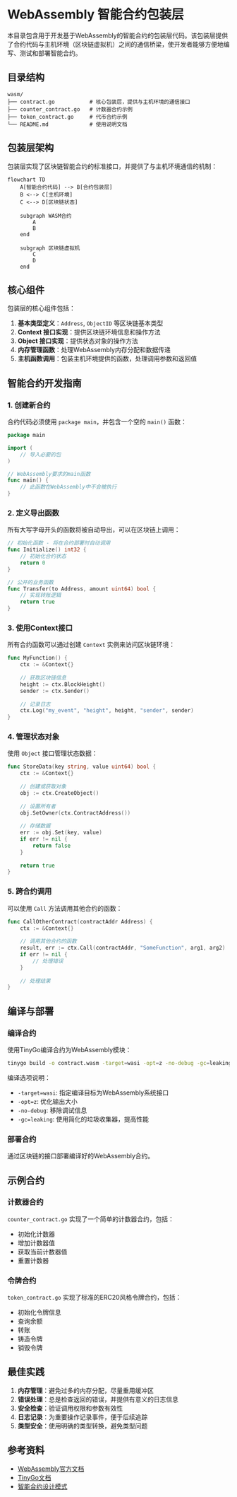 # WebAssembly 智能合约包装层

本目录包含用于开发基于WebAssembly的智能合约的包装层代码。该包装层提供了合约代码与主机环境（区块链虚拟机）之间的通信桥梁，使开发者能够方便地编写、测试和部署智能合约。

## 目录结构

```
wasm/
├── contract.go           # 核心包装层，提供与主机环境的通信接口
├── counter_contract.go   # 计数器合约示例
├── token_contract.go     # 代币合约示例
└── README.md             # 使用说明文档
```

## 包装层架构

包装层实现了区块链智能合约的标准接口，并提供了与主机环境通信的机制：

```mermaid
flowchart TD
    A[智能合约代码] --> B[合约包装层]
    B <--> C[主机环境]
    C <--> D[区块链状态]

    subgraph WASM合约
        A
        B
    end

    subgraph 区块链虚拟机
        C
        D
    end
```

## 核心组件

包装层的核心组件包括：

1. **基本类型定义**：`Address`, `ObjectID` 等区块链基本类型
2. **Context 接口实现**：提供区块链环境信息和操作方法
3. **Object 接口实现**：提供状态对象的操作方法
4. **内存管理函数**：处理WebAssembly内存分配和数据传递
5. **主机函数调用**：包装主机环境提供的函数，处理调用参数和返回值

## 智能合约开发指南

### 1. 创建新合约

合约代码必须使用 `package main`，并包含一个空的 `main()` 函数：

```go
package main

import (
    // 导入必要的包
)

// WebAssembly要求的main函数
func main() {
    // 此函数在WebAssembly中不会被执行
}
```

### 2. 定义导出函数

所有大写字母开头的函数将被自动导出，可以在区块链上调用：

```go
// 初始化函数 - 将在合约部署时自动调用
func Initialize() int32 {
    // 初始化合约状态
    return 0
}

// 公开的业务函数
func Transfer(to Address, amount uint64) bool {
    // 实现转账逻辑
    return true
}
```

### 3. 使用Context接口

所有合约函数可以通过创建 `Context` 实例来访问区块链环境：

```go
func MyFunction() {
    ctx := &Context{}
    
    // 获取区块链信息
    height := ctx.BlockHeight()
    sender := ctx.Sender()
    
    // 记录日志
    ctx.Log("my_event", "height", height, "sender", sender)
}
```

### 4. 管理状态对象

使用 `Object` 接口管理状态数据：

```go
func StoreData(key string, value uint64) bool {
    ctx := &Context{}
    
    // 创建或获取对象
    obj := ctx.CreateObject()
    
    // 设置所有者
    obj.SetOwner(ctx.ContractAddress())
    
    // 存储数据
    err := obj.Set(key, value)
    if err != nil {
        return false
    }
    
    return true
}
```

### 5. 跨合约调用

可以使用 `Call` 方法调用其他合约的函数：

```go
func CallOtherContract(contractAddr Address) {
    ctx := &Context{}
    
    // 调用其他合约的函数
    result, err := ctx.Call(contractAddr, "SomeFunction", arg1, arg2)
    if err != nil {
        // 处理错误
    }
    
    // 处理结果
}
```

## 编译与部署

### 编译合约

使用TinyGo编译合约为WebAssembly模块：

```bash
tinygo build -o contract.wasm -target=wasi -opt=z -no-debug -gc=leaking ./my_contract.go
```

编译选项说明：
- `-target=wasi`: 指定编译目标为WebAssembly系统接口
- `-opt=z`: 优化输出大小
- `-no-debug`: 移除调试信息
- `-gc=leaking`: 使用简化的垃圾收集器，提高性能

### 部署合约

通过区块链的接口部署编译好的WebAssembly合约。

## 示例合约

### 计数器合约

`counter_contract.go` 实现了一个简单的计数器合约，包括：
- 初始化计数器
- 增加计数器值
- 获取当前计数器值
- 重置计数器

### 令牌合约

`token_contract.go` 实现了标准的ERC20风格令牌合约，包括：
- 初始化令牌信息
- 查询余额
- 转账
- 铸造令牌
- 销毁令牌

## 最佳实践

1. **内存管理**：避免过多的内存分配，尽量重用缓冲区
2. **错误处理**：总是检查返回的错误，并提供有意义的日志信息
3. **安全检查**：验证调用权限和参数有效性
4. **日志记录**：为重要操作记录事件，便于后续追踪
5. **类型安全**：使用明确的类型转换，避免类型问题

## 参考资料

- [WebAssembly官方文档](https://webassembly.org/)
- [TinyGo文档](https://tinygo.org/)
- [智能合约设计模式](https://ethereum.org/en/developers/docs/smart-contracts/anatomy/) 